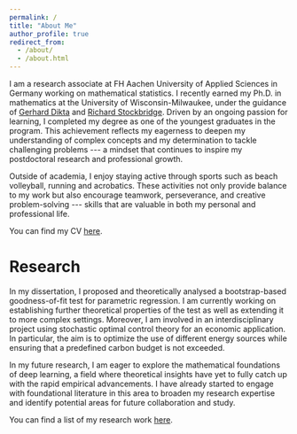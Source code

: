 ```yaml
---
permalink: /
title: "About Me"
author_profile: true
redirect_from: 
  - /about/
  - /about.html
---
```


I am a research associate at FH Aachen University of Applied Sciences in Germany working on mathematical statistics. I recently earned my Ph.D. in mathematics at the University of Wisconsin-Milwaukee, under the guidance of [Gerhard Dikta](https://www.fh-aachen.de/en/people/dikta) and [Richard Stockbridge](https://uwm.edu/math/people/stockbridge-richard/). Driven by an ongoing passion for learning, I completed my degree as one of the youngest graduates in the program. This achievement reflects my eagerness to deepen my understanding of complex concepts and my determination to tackle challenging problems --- a mindset that continues to inspire my postdoctoral research and professional growth.

Outside of academia, I enjoy staying active through sports such as beach volleyball, running and acrobatics. These activities not only provide balance to my work but also encourage teamwork, perseverance, and creative problem-solving --- skills that are valuable in both my personal and professional life.

You can find my CV [here](files/cv.pdf).

Research
===

In my dissertation, I proposed and theoretically analysed a bootstrap-based goodness-of-fit test for parametric regression. I am currently working on establishing further theoretical properties of the test as well as extending it to more complex settings. Moreover, I am involved in an interdisciplinary project using stochastic optimal control theory for an economic application. In particular, the aim is to optimize the use of different energy sources while ensuring that a predefined carbon budget is not exceeded. 

In my future research, I am eager to explore the mathematical foundations of deep learning, a field where theoretical insights have yet to fully catch up with the rapid empirical advancements. I have already started to engage with foundational literature in this area to broaden my research expertise and identify potential areas for future collaboration and study.

You can find a list of my research work [here](research/).
